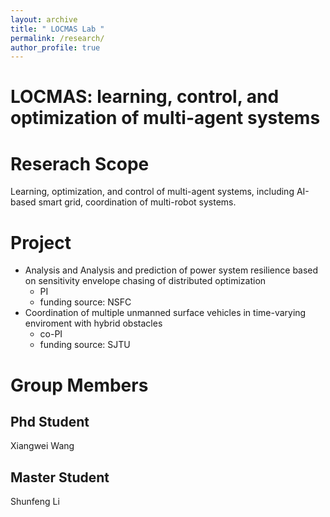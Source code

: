 ```yaml
---
layout: archive
title: " LOCMAS Lab "
permalink: /research/
author_profile: true
---
```


LOCMAS: learning, control, and optimization of multi-agent systems
===

Reserach Scope
======
Learning, optimization, and control of multi-agent systems, including AI-based smart grid, coordination of multi-robot systems.


Project
======
* Analysis and Analysis and prediction of power system resilience based on sensitivity envelope chasing of distributed optimization
  * PI
  * funding source: NSFC
* Coordination of multiple unmanned surface vehicles in time-varying enviroment with hybrid obstacles
  * co-PI
  * funding source: SJTU

Group Members
======
Phd Student
------
Xiangwei Wang  

Master Student
------
Shunfeng Li
